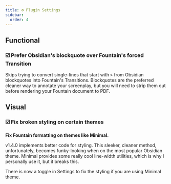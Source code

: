 ```yaml
---
title: ⚙️ Plugin Settings
sidebar:
  order: 4
---
```


## Functional

### ☑️ Prefer Obsidian's blockquote over Fountain's forced Transition

Skips trying to convert single-lines that start with `>` from Obsidian blockquotes into Fountain's Transitions. Blockquotes are the preferred cleaner way to annotate your screenplay, but you will need to strip them out before rendering your Fountain document to PDF.

## Visual

### ☑️ Fix broken styling on certain themes

**Fix Fountain formatting on themes like Minimal.**

v1.4.0 implements better code for styling. This sleeker, cleaner method, unfortunately, becomes funky-looking when on the most popular Obsidian theme. Minimal provides some really cool line-width utilities, which is why I personally use it, but it breaks this.

There is now a toggle in Settings to fix the styling if you are using Minimal theme.
